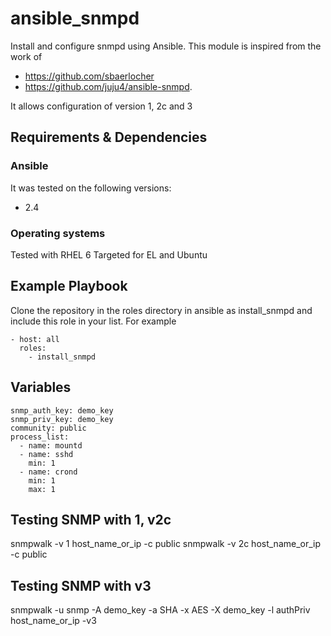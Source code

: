 # ansible_snmpd
Install and configure snmpd using Ansible. This module is inspired from the work of 
  * https://github.com/sbaerlocher 
  * https://github.com/juju4/ansible-snmpd. 

It allows configuration of version 1, 2c and 3

## Requirements & Dependencies

### Ansible
It was tested on the following versions:
 * 2.4


### Operating systems

Tested with RHEL 6
Targeted for EL and Ubuntu

## Example Playbook

Clone the repository in the roles directory in ansible as install_snmpd and include this role in your list.
For example

```
- host: all
  roles:
    - install_snmpd
```

## Variables

```
snmp_auth_key: demo_key
snmp_priv_key: demo_key
community: public
process_list:
  - name: mountd    
  - name: sshd
    min: 1
  - name: crond
    min: 1
    max: 1

```

## Testing SNMP with 1, v2c

snmpwalk -v 1 host_name_or_ip -c public
snmpwalk -v 2c host_name_or_ip -c public

## Testing SNMP with v3
snmpwalk -u snmp -A demo_key -a SHA -x AES -X demo_key -l authPriv host_name_or_ip -v3


